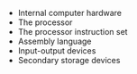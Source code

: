 -   Internal computer hardware
-   The processor
-   The processor instruction set
-   Assembly language
-   Input-output devices
-   Secondary storage devices
